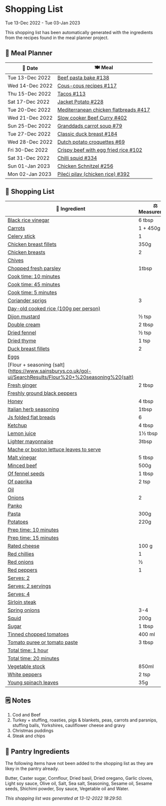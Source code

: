 # Shopping List

Tue 13-Dec 2022 - Tue 03-Jan 2023

This shopping list has been automatically generated with the ingredients from the recipes found in the meal planner project.

## 📅 Meal Planner

|📅 Date| 🍽️ Meal|
|----|----|
|Tue 13-Dec 2022|[Beef pasta bake #138](https://github.com/jcallaghan/The-Cookbook/issues/138)|
|Wed 14-Dec 2022|[Cous-cous recipes #117](https://github.com/jcallaghan/The-Cookbook/issues/117)|
|Thu 15-Dec 2022|[Tacos #113](https://github.com/jcallaghan/The-Cookbook/issues/113)|
|Sat 17-Dec 2022|[Jacket Potato #228](https://github.com/jcallaghan/The-Cookbook/issues/228)|
|Tue 20-Dec 2022|[Mediterranean chicken flatbreads #417](https://github.com/jcallaghan/The-Cookbook/issues/417)|
|Wed 21-Dec 2022|[Slow cooker Beef Curry #402](https://github.com/jcallaghan/The-Cookbook/issues/402)|
|Sun 25-Dec 2022|[Granddads carrot soup #79](https://github.com/jcallaghan/The-Cookbook/issues/79)|
|Tue 27-Dec 2022|[Classic duck breast #184](https://github.com/jcallaghan/The-Cookbook/issues/184)|
|Wed 28-Dec 2022|[Dutch potato croquettes #69](https://github.com/jcallaghan/The-Cookbook/issues/69)|
|Fri 30-Dec 2022|[Crispy beef with egg fried rice #102](https://github.com/jcallaghan/The-Cookbook/issues/102)|
|Sat 31-Dec 2022|[Chilli squid #334](https://github.com/jcallaghan/The-Cookbook/issues/334)|
|Sun 01-Jan 2023|[Chicken Schnitzel  #256](https://github.com/jcallaghan/The-Cookbook/issues/256)|
|Mon 02-Jan 2023|[Pileći pilav (chicken rice) #392](https://github.com/jcallaghan/The-Cookbook/issues/392)|

## 🛒 Shopping List

| 🍌 Ingredient| ⚖️ Measurement|
|----------|-----------|
|[Black rice vinegar](https://www.sainsburys.co.uk/gol-ui/SearchResults/Black%20rice%20vinegar)|6 tbsp|
|[Carrots](https://www.sainsburys.co.uk/gol-ui/SearchResults/Carrots)|1 + 450g|
|[Celery stick](https://www.sainsburys.co.uk/gol-ui/SearchResults/Celery%20stick)|1|
|[Chicken breast fillets](https://www.sainsburys.co.uk/gol-ui/SearchResults/Chicken%20breast%20fillets)|350g|
|[Chicken breasts](https://www.sainsburys.co.uk/gol-ui/SearchResults/Chicken%20breasts)|2|
|[Chives](https://www.sainsburys.co.uk/gol-ui/SearchResults/Chives)||
|[Chopped fresh parsley](https://www.sainsburys.co.uk/gol-ui/SearchResults/Chopped%20fresh%20parsley)|1tbsp|
|[Cook time: 10 minutes](https://www.sainsburys.co.uk/gol-ui/SearchResults/Cook%20time:%2010%20minutes)||
|[Cook time: 45 minutes](https://www.sainsburys.co.uk/gol-ui/SearchResults/Cook%20time:%2045%20minutes)||
|[Cook time: 5 minutes](https://www.sainsburys.co.uk/gol-ui/SearchResults/Cook%20time:%205%20minutes)||
|[Coriander sprigs](https://www.sainsburys.co.uk/gol-ui/SearchResults/Coriander%20sprigs)|3|
|[Day-old cooked rice (100g per person)](https://www.sainsburys.co.uk/gol-ui/SearchResults/Day-old%20cooked%20rice%20(100g%20per%20person))||
|[Dijon mustard](https://www.sainsburys.co.uk/gol-ui/SearchResults/Dijon%20mustard)|½ tsp|
|[Double cream](https://www.sainsburys.co.uk/gol-ui/SearchResults/Double%20cream)|2 tbsp|
|[Dried fennel](https://www.sainsburys.co.uk/gol-ui/SearchResults/Dried%20fennel)|½ tsp|
|[Dried thyme](https://www.sainsburys.co.uk/gol-ui/SearchResults/Dried%20thyme)|1 tsp|
|[Duck breast fillets](https://www.sainsburys.co.uk/gol-ui/SearchResults/Duck%20breast%20fillets)|2|
|[Eggs](https://www.sainsburys.co.uk/gol-ui/SearchResults/Eggs)||
|[Flour + seasoning (salt](https://www.sainsburys.co.uk/gol-ui/SearchResults/Flour%20+%20seasoning%20(salt)||
|[Fresh ginger](https://www.sainsburys.co.uk/gol-ui/SearchResults/Fresh%20ginger)|2 tbsp|
|[Freshly ground black peppers](https://www.sainsburys.co.uk/gol-ui/SearchResults/Freshly%20ground%20black%20peppers)||
|[Honey](https://www.sainsburys.co.uk/gol-ui/SearchResults/Honey)|4 tbsp|
|[Italian herb seasoning](https://www.sainsburys.co.uk/gol-ui/SearchResults/Italian%20herb%20seasoning)|1tbsp|
|[Js folded flat breads](https://www.sainsburys.co.uk/gol-ui/SearchResults/Js%20folded%20flat%20breads)|6|
|[Ketchup](https://www.sainsburys.co.uk/gol-ui/SearchResults/Ketchup)|4 tbsp|
|[Lemon juice](https://www.sainsburys.co.uk/gol-ui/SearchResults/Lemon%20juice)|1½ tbsp|
|[Lighter mayonnaise](https://www.sainsburys.co.uk/gol-ui/SearchResults/Lighter%20mayonnaise)|3tbsp|
|[Mache or boston lettuce leaves to serve](https://www.sainsburys.co.uk/gol-ui/SearchResults/Mache%20or%20boston%20lettuce%20leaves%20to%20serve)||
|[Malt vinegar](https://www.sainsburys.co.uk/gol-ui/SearchResults/Malt%20vinegar)|5 tbsp|
|[Minced beef](https://www.sainsburys.co.uk/gol-ui/SearchResults/Minced%20beef)|500g|
|[Of fennel seeds](https://www.sainsburys.co.uk/gol-ui/SearchResults/Of%20fennel%20seeds)|1 tbsp|
|[Of paprika](https://www.sainsburys.co.uk/gol-ui/SearchResults/Of%20paprika)|2 tsp|
|[Oil](https://www.sainsburys.co.uk/gol-ui/SearchResults/Oil)||
|[Onions](https://www.sainsburys.co.uk/gol-ui/SearchResults/Onions)|2|
|[Panko](https://www.sainsburys.co.uk/gol-ui/SearchResults/Panko)||
|[Pasta](https://www.sainsburys.co.uk/gol-ui/SearchResults/Pasta)|300g|
|[Potatoes](https://www.sainsburys.co.uk/gol-ui/SearchResults/Potatoes)|220g|
|[Prep time: 10 minutes](https://www.sainsburys.co.uk/gol-ui/SearchResults/Prep%20time:%2010%20minutes)||
|[Prep time: 15 minutes](https://www.sainsburys.co.uk/gol-ui/SearchResults/Prep%20time:%2015%20minutes)||
|[Rated cheese](https://www.sainsburys.co.uk/gol-ui/SearchResults/Rated%20cheese)|100 g|
|[Red chillies](https://www.sainsburys.co.uk/gol-ui/SearchResults/Red%20chillies)|1|
|[Red onions](https://www.sainsburys.co.uk/gol-ui/SearchResults/Red%20onions)|½|
|[Red peppers](https://www.sainsburys.co.uk/gol-ui/SearchResults/Red%20peppers)|1|
|[Serves: 2](https://www.sainsburys.co.uk/gol-ui/SearchResults/Serves:%202)||
|[Serves: 2 servings](https://www.sainsburys.co.uk/gol-ui/SearchResults/Serves:%202%20servings)||
|[Serves: 4](https://www.sainsburys.co.uk/gol-ui/SearchResults/Serves:%204)||
|[Sirloin steak](https://www.sainsburys.co.uk/gol-ui/SearchResults/Sirloin%20steak)||
|[Spring onions](https://www.sainsburys.co.uk/gol-ui/SearchResults/Spring%20onions)|3-4|
|[Squid](https://www.sainsburys.co.uk/gol-ui/SearchResults/Squid)|200g|
|[Sugar](https://www.sainsburys.co.uk/gol-ui/SearchResults/Sugar)|1 tbsp|
|[Tinned chopped tomatoes](https://www.sainsburys.co.uk/gol-ui/SearchResults/Tinned%20chopped%20tomatoes)|400 ml|
|[Tomato puree or tomato paste](https://www.sainsburys.co.uk/gol-ui/SearchResults/Tomato%20puree%20or%20tomato%20paste)|3 tbsp|
|[Total time: 1 hour](https://www.sainsburys.co.uk/gol-ui/SearchResults/Total%20time:%201%20hour)||
|[Total time: 20 minutes](https://www.sainsburys.co.uk/gol-ui/SearchResults/Total%20time:%2020%20minutes)||
|[Vegetable stock](https://www.sainsburys.co.uk/gol-ui/SearchResults/Vegetable%20stock)|850ml|
|[White peppers](https://www.sainsburys.co.uk/gol-ui/SearchResults/White%20peppers)|2 tsp|
|[Young spinach leaves](https://www.sainsburys.co.uk/gol-ui/SearchResults/Young%20spinach%20leaves)|35g|

## 🗒️ Notes

1. Cod and Beef
1. Turkey + stuffing, roasties, pigs & blankets, peas, carrots and parsnips, stuffing balls, Yorkshires, cauliflower cheese and gravy
1. Christmas puddings
1. Steak and chips

## 🏪 Pantry Ingredients

The following items have not been added to the shopping list as they are likey in the pantry already.

Butter, Caster sugar, Cornflour, Dried basil, Dried oregano, Garlic cloves, Light soy sauce, Olive oil, Salt, Sea salt, Seasoning, Sesame oil, Sesame seeds, Shichimi powder, Soy sauce, Vegetable oil and Water.


_This shopping list was generated at 13-12-2022 18:29:50._
